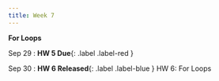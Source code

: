 ```yaml
---
title: Week 7
---
```


**For Loops**

Sep 29
:  **HW 5 Due**{: .label .label-red }

Sep 30
:  **HW 6 Released**{: .label .label-blue } HW 6: For Loops

